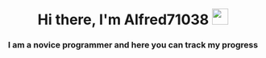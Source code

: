 <h1 align="center">Hi there, I'm Alfred71038 <img src="https://github.com/blackcater/blackcater/raw/main/images/Hi.gif" height="32"/></h1>
<h3 align="center">I am a novice programmer and here you can track my progress</h3>

<!--
**Alfred71038/Alfred71038** is a ✨ _special_ ✨ repository because its `README.md` (this file) appears on your GitHub profile.

Here are some ideas to get you started:

- 🔭 I’m currently working on ...
- 🌱 I’m currently learning ...
- 👯 I’m looking to collaborate on ...
- 🤔 I’m looking for help with ...
- 💬 Ask me about ...
- 📫 How to reach me: ...
- 😄 Pronouns: ...
- ⚡ Fun fact: ...
-->
